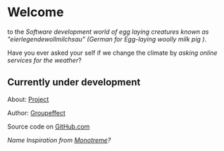 # Welcome

to the *Software development world of egg laying creatures known as "eierlegendewollmilchsau" (German for Egg-laying woolly milk pig )*.

Have you ever asked your self if we change the climate by *asking online services for the weather*?

## Currently under development

About:  [Project](https://groupeffect.github.io/monotremata/project/)

Author: [Groupeffect](https://github.com/Groupeffect)

Source code on [GitHub.com](https://github.com/groupeffect/monotremata)

*Name Inspiration from [Monotreme](https://en.wikipedia.org/wiki/Monotreme
)?*